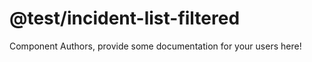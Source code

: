@test/incident-list-filtered
===============================================


Component Authors, provide some documentation for your users here!